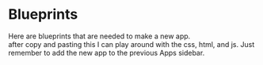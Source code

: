 


# Blueprints
Here are blueprints that are needed to make a new app.<br>
after copy and pasting this I can play around with the css, html, and js. 
Just remember to add the new app to the previous Apps sidebar. 